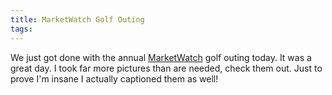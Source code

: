 ```yaml
---
title: MarketWatch Golf Outing
tags: 
---
```


We just got done with the annual [MarketWatch](http://www.marketwatch.com/) golf outing today. It was a great day. I took far more pictures than are needed, check them out. Just to prove I'm insane I actually captioned them as well!
